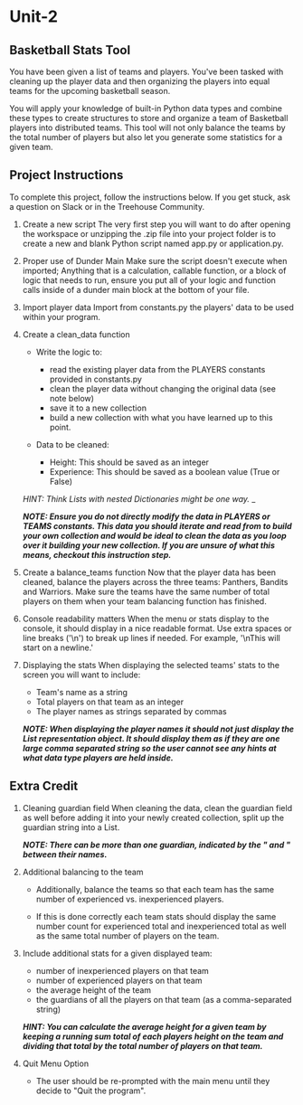 # Unit-2
## Basketball Stats Tool
You have been given a list of teams and players. You've been tasked with cleaning up the player data and then organizing the players into equal teams for the upcoming basketball season.

You will apply your knowledge of built-in Python data types and combine these types to create structures to store and organize a team of Basketball players into distributed teams. This tool will not only balance the teams by the total number of players but also let you generate some statistics for a given team.

## Project Instructions
To complete this project, follow the instructions below. If you get stuck, ask a question on Slack or in the Treehouse Community.

1. Create a new script
The very first step you will want to do after opening the workspace or unzipping the .zip file into your project folder is to create a new and blank Python script named app.py or application.py.

2. Proper use of Dunder Main
Make sure the script doesn't execute when imported; Anything that is a calculation, callable function, or a block of logic that needs to run, ensure you put all of your logic and function calls inside of a dunder main block at the bottom of your file.

3. Import player data
Import from constants.py the players' data to be used within your program.

4. Create a clean_data function
   - Write the logic to:
     - read the existing player data from the PLAYERS constants provided in constants.py
     - clean the player data without changing the original data (see note below) 
     - save it to a new collection 
     - build a new collection with what you have learned up to this point.

   - Data to be cleaned:
     - Height: This should be saved as an integer
     - Experience: This should be saved as a boolean value (True or False)
     
    _HINT: Think Lists with nested Dictionaries might be one way._ _

    _**NOTE: Ensure you do not directly modify the data in PLAYERS or TEAMS constants. This data you should iterate and read from to build your own collection and would be ideal to clean the data as you loop over it building your new collection. If you are unsure of what this means, checkout this instruction step.**_

5. Create a balance_teams function
Now that the player data has been cleaned, balance the players across the three teams: Panthers, Bandits and Warriors. Make sure the teams have the same number of total players on them when your team balancing function has finished.

6. Console readability matters
When the menu or stats display to the console, it should display in a nice readable format. Use extra spaces or line breaks ('\n') to break up lines if needed. For example, '\nThis will start on a newline.'

7. Displaying the stats
When displaying the selected teams' stats to the screen you will want to include:
   - Team's name as a string
   - Total players on that team as an integer
   - The player names as strings separated by commas
   
   _**NOTE: When displaying the player names it should not just display the List representation object. It should display them as if they are one large comma separated string so the user cannot see any hints at what data type players are held inside.**_


## Extra Credit
1.  Cleaning guardian field
When cleaning the data, clean the guardian field as well before adding it into your newly created collection, split up the guardian string into a List.

    _**NOTE: There can be more than one guardian, indicated by the " and " between their names.**_

2. Additional balancing to the team

   - Additionally, balance the teams so that each team has the same number of experienced vs. inexperienced players.

   - If this is done correctly each team stats should display the same number count for experienced total and inexperienced total as well as the same total number of players on the team.

3. Include additional stats for a given displayed team:
   - number of inexperienced players on that team
   - number of experienced players on that team
   - the average height of the team
   - the guardians of all the players on that team (as a comma-separated string)
   
   _**HINT: You can calculate the average height for a given team by keeping a running sum total of each players height on the team and dividing that total by the total number of players on that team.**_

4. Quit Menu Option
   - The user should be re-prompted with the main menu until they decide to "Quit the program".
